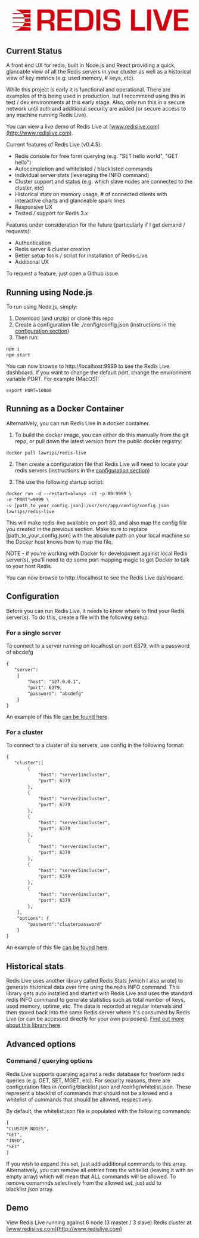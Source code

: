 ![Redis Live](./lib/public/img/logo.png)

## Current Status
A front end UX for redis, built in Node.js and React providing a quick, glancable view of all the Redis servers in your cluster as well as a historical view of key metrics (e.g. used memory, # keys, etc). 

While this project is early it is functional and operational. There are examples of this being used in production, but I recommend using this in test / dev environments at this early stage. Also, only run this in a secure network until auth and additional security are added (or secure access to any machine running Redis Live).

You can view a live demo of Redis Live at [www.redislive.com](http://www.redislive.com).

Current features of Redis Live (v0.4.5):

* Redis console for free form querying (e.g. "SET hello world", "GET hello")
* Autocompletion and whitelisted / blacklisted commands
* Individual server stats (leveraging the INFO command)  
* Cluster support and status (e.g. which slave nodes are connected to the cluster, etc)
* Historical stats on memory usage, # of connected clients with interactive charts and glanceable spark lines 
* Responsive UX
* Tested / support for Redis 3.x

Features under consideration for the future (particularly if I get demand / requests):

* Authentication 
* Redis server & cluster creation
* Better setup tools / script for installation of Redis-Live
* Additional UX

To request a feature, just open a Github issue.


## Running using Node.js
To run using Node.js, simply:

1. Download (and unzip) or clone this repo
2. Create a configuration file ./config/config.json (instructions in the [configuration section](#configuration))
3. Then run:

```
npm i
npm start
```

You can now browse to http://localhost:9999 to see the Redis Live dashboard. If you want to change the default port, change the environment variable PORT. For example (MacOS):

```
export PORT=10000
```

## Running as a Docker Container
Alternatively, you can run Redis Live in a docker container.

1. To build the docker image, you can either do this manually from the git repo, or pull down the latest version from the public docker registry:

```
docker pull lawrips/redis-live
```

2. Then create a configuration file that Redis Live will need to locate your redis servers (instructions in the [configuration section](#configuration))
 

3. The use the following startup script: 

```
docker run -d --restart=always -it -p 80:9999 \
-e "PORT"=9999 \
-v [path_to_your_config.json]:/usr/src/app/config/config.json lawrips/redis-live
```

This will make redis-live available on port 80, and also map the config file you created in the previous section. Make sure to replace [path_to_your_config.json] with the absolute path on your local machine so the Docker host knows how to map the file. 

NOTE - if you're working with Docker for development against local Redis server(s), you'll need to do some port mapping magic to get Docker to talk to your host Redis. 

You can now browse to http://localhost to see the Redis Live dashboard. 


## Configuration 

Before you can run Redis Live, it needs to know where to find your Redis server(s). To do this, create a file with the following setup:

### For a single server
To connect to a server running on localhost on port 6379, with a password of abcdefg

```
{
   "server":
    {
        "host": "127.0.0.1",
        "port": 6379,
        "password": "abcdefg"
    }
}
```

An example of this file [can be found here](./config/config_server_sample.json).

### For a cluster
To connect to a cluster of six servers, use config in the following format:
```
{
   "cluster":[
        {
            "host": "server1incluster",
            "port": 6379
        },
        {
            "host": "server2incluster",
            "port": 6379
        },
        {
            "host": "server3incluster",
            "port": 6379
        },
        {
            "host": "server4incluster",
            "port": 6379
        },
        {
            "host": "server5incluster",
            "port": 6379
        },
        {
            "host": "server6incluster",
            "port": 6379
        },
    ],
    "options": {
        "password":"clusterpassword"
    }
}
```

An example of this file [can be found here](./config/config_cluster_sample.json).

## Historical stats
Redis Live uses another library called Redis Stats (which I also wrote) to generate historical data over time using the redis INFO command. This library gets auto installed and started with Redis Live and uses the standard redis INFO command to generate statistics such as total number of keys, used memory, uptime, etc. The data is recorded at regular intervals and then stored back into the same Redis server where it's consumed by Redis Live (or can be accessed directly for your own purposes). [Find out more about this library here](https://www.npmjs.com/package/redis-stats).  

## Advanced options

### Command / querying options
Redis Live supports querying against a redis database for freeform redis queries (e.g. GET, SET, MGET, etc). For security reasons, there are configuration files in /config/blacklist.json and /config/whitelist.json. These represent a blacklist of commands that should not be allowed and a whitelist of commands that should be allowed, respectively. 

By default, the whitelist.json file is populated with the following commands:

```
[
"CLUSTER NODES",
"GET",
"INFO",
"SET"
]
```

If you wish to expand this set, just add additional commands to this array. Alternatively, you can remove all entries from the whitelist (leaving it with an empty array) which will mean that ALL commands will be allowed. To remove comamnds selectively from the allowed set, just add to blacklist.json array. 

## Demo
View Redis Live running against 6 node (3 master / 3 slave) Redis cluster at [www.redislive.com](http://www.redislive.com)